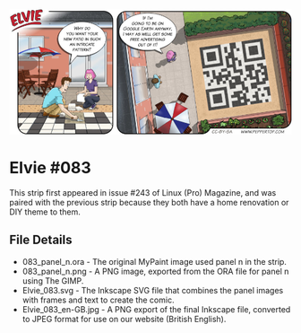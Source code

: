 ![Elvie comic strip #083](Elvie_083_en-GB.jpg)

Elvie #083
==========
This strip first appeared in issue #243 of Linux (Pro) Magazine, and was paired with the previous strip because they both have a home renovation or DIY theme to them.


File Details
------------
* 083_panel_n.ora     - The original MyPaint image used panel n in the strip.
* 083_panel_n.png     - A PNG image, exported from the ORA file for panel n using The GIMP.
* Elvie_083.svg       - The Inkscape SVG file that combines the panel images with frames and text to create the comic.
* Elvie_083_en-GB.jpg - A PNG export of the final Inkscape file, converted to JPEG format for use on our website (British English).

